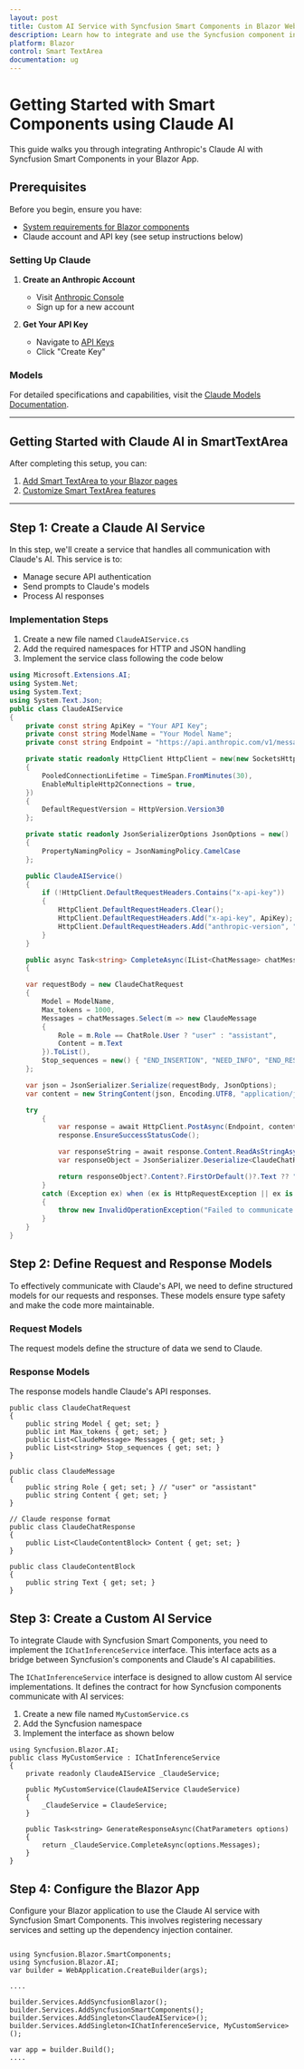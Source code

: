 ```yaml
---
layout: post
title: Custom AI Service with Syncfusion Smart Components in Blazor Web App
description: Learn how to integrate and use the Syncfusion component in a Blazor Web App with Claude AI services.
platform: Blazor
control: Smart TextArea
documentation: ug
---
```


# Getting Started with Smart Components using Claude AI

This guide walks you through integrating Anthropic's Claude AI with Syncfusion Smart Components in your Blazor App. 

## Prerequisites

Before you begin, ensure you have:

* [System requirements for Blazor components](https://blazor.syncfusion.com/documentation/system-requirements)
* Claude account and API key (see setup instructions below)

### Setting Up Claude

1. **Create an Anthropic Account**
   * Visit [Anthropic Console](https://console.anthropic.com)
   * Sign up for a new account

2. **Get Your API Key**
   * Navigate to [API Keys](https://console.anthropic.com/settings/keys)
   * Click "Create Key"

### Models

For detailed specifications and capabilities, visit the [Claude Models Documentation](https://docs.anthropic.com/claude/docs/models-overview).

---

## Getting Started with Claude AI in SmartTextArea

After completing this setup, you can:

1. [Add Smart TextArea to your Blazor pages](https://blazor.syncfusion.com/documentation/smart-textarea/getting-started)
2. [Customize Smart TextArea features](https://blazor.syncfusion.com/documentation/smart-textarea/customization)

---

## Step 1: Create a Claude AI Service

In this step, we'll create a service that handles all communication with Claude's AI. This service is to:

* Manage secure API authentication
* Send prompts to Claude's models
* Process AI responses

### Implementation Steps

1. Create a new file named `ClaudeAIService.cs`
2. Add the required namespaces for HTTP and JSON handling
3. Implement the service class following the code below

```csharp
using Microsoft.Extensions.AI;
using System.Net;
using System.Text;
using System.Text.Json;
public class ClaudeAIService
{
    private const string ApiKey = "Your API Key";
    private const string ModelName = "Your Model Name";
    private const string Endpoint = "https://api.anthropic.com/v1/messages";

    private static readonly HttpClient HttpClient = new(new SocketsHttpHandler
    {
        PooledConnectionLifetime = TimeSpan.FromMinutes(30),
        EnableMultipleHttp2Connections = true,
    })
    {
        DefaultRequestVersion = HttpVersion.Version30
    };

    private static readonly JsonSerializerOptions JsonOptions = new()
    {
        PropertyNamingPolicy = JsonNamingPolicy.CamelCase
    };

    public ClaudeAIService()
    {
        if (!HttpClient.DefaultRequestHeaders.Contains("x-api-key"))
        {
            HttpClient.DefaultRequestHeaders.Clear();
            HttpClient.DefaultRequestHeaders.Add("x-api-key", ApiKey);
            HttpClient.DefaultRequestHeaders.Add("anthropic-version", "2023-06-01");
        }
    }

    public async Task<string> CompleteAsync(IList<ChatMessage> chatMessages)
    {

    var requestBody = new ClaudeChatRequest
    {
        Model = ModelName,
        Max_tokens = 1000,
        Messages = chatMessages.Select(m => new ClaudeMessage
        {
            Role = m.Role == ChatRole.User ? "user" : "assistant",
            Content = m.Text
        }).ToList(),
        Stop_sequences = new() { "END_INSERTION", "NEED_INFO", "END_RESPONSE" }
    };

    var json = JsonSerializer.Serialize(requestBody, JsonOptions);
    var content = new StringContent(json, Encoding.UTF8, "application/json");

    try
        {
            var response = await HttpClient.PostAsync(Endpoint, content);
            response.EnsureSuccessStatusCode();

            var responseString = await response.Content.ReadAsStringAsync();
            var responseObject = JsonSerializer.Deserialize<ClaudeChatResponse>(responseString, JsonOptions);

            return responseObject?.Content?.FirstOrDefault()?.Text ?? "No response from Claude model.";
        }
        catch (Exception ex) when (ex is HttpRequestException || ex is JsonException)
        {
            throw new InvalidOperationException("Failed to communicate with Claude API.", ex);
        }
    }
}
```

## Step 2: Define Request and Response Models

To effectively communicate with Claude's API, we need to define structured models for our requests and responses. These models ensure type safety and make the code more maintainable.

### Request Models
The request models define the structure of data we send to Claude.

### Response Models
The response models handle Claude's API responses.

```CSharp
public class ClaudeChatRequest
{
    public string Model { get; set; }
    public int Max_tokens { get; set; }
    public List<ClaudeMessage> Messages { get; set; }
    public List<string> Stop_sequences { get; set; }
}

public class ClaudeMessage
{
    public string Role { get; set; } // "user" or "assistant"
    public string Content { get; set; }
}

// Claude response format
public class ClaudeChatResponse
{
    public List<ClaudeContentBlock> Content { get; set; }
}

public class ClaudeContentBlock
{
    public string Text { get; set; }
}
```


## Step 3: Create a Custom AI Service

To integrate Claude with Syncfusion Smart Components, you need to implement the `IChatInferenceService` interface. This interface acts as a bridge between Syncfusion's components and Claude's AI capabilities.

The `IChatInferenceService` interface is designed to allow custom AI service implementations. It defines the contract for how Syncfusion components communicate with AI services:

1. Create a new file named `MyCustomService.cs` 
2. Add the Syncfusion namespace
3. Implement the interface as shown below

```CSharp
using Syncfusion.Blazor.AI;
public class MyCustomService : IChatInferenceService
{
    private readonly ClaudeAIService _ClaudeService;

    public MyCustomService(ClaudeAIService ClaudeService)
    {
        _ClaudeService = ClaudeService;
    }

    public Task<string> GenerateResponseAsync(ChatParameters options)
    {
        return _ClaudeService.CompleteAsync(options.Messages);
    }
}
```


## Step 4: Configure the Blazor App

Configure your Blazor application to use the Claude AI service with Syncfusion Smart Components. This involves registering necessary services and setting up the dependency injection container.

```CSharp

using Syncfusion.Blazor.SmartComponents;
using Syncfusion.Blazor.AI;
var builder = WebApplication.CreateBuilder(args);

....

builder.Services.AddSyncfusionBlazor();
builder.Services.AddSyncfusionSmartComponents();
builder.Services.AddSingleton<ClaudeAIService>();
builder.Services.AddSingleton<IChatInferenceService, MyCustomService>();

var app = builder.Build();
....

```